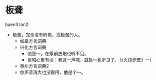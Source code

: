 # 板聋
baen3 lon2
+ 极聋，完全没有听觉。或极聋的人。
  * 如皋方言词典
  * 兴化方言词典
    - 他是～，在跟前放炮也听不见。
    - 张昭心里有话：我这一声喊，就是～也听见了。（《火烧赤壁》一）
  * 泰州方言词典2
  - 你声音再大也没得用，他是个～。
